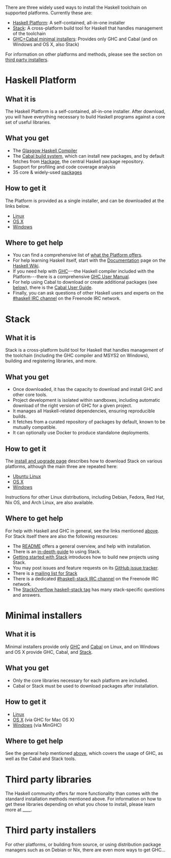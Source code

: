 There are three widely used ways to install the Haskell toolchain on supported
platforms. Currently these are:

- [Haskell Platform](#platform): A self-contained, all-in-one installer
- [Stack](#stack): A cross-platform build tool for Haskell that handles
  management of the toolchain
- [GHC+Cabal minimal installers](#minimal): Provides only GHC and Cabal (and
  on Windows and OS X, also Stack)

For information on other platforms and methods, please see the section on
[third party installers](#other).

# Haskell Platform

## What it is

<a name="platform"></a>The Haskell Platform is a self-contained, all-in-one
installer. After download, you will have everything necessary to build Haskell
programs against a core set of useful libraries.

## What you get

- The [Glasgow Haskell Compiler](https://www.haskell.org/ghc) 
- The [Cabal build system](https://www.haskell.org/cabal/), which can install
  new packages, and by default fetches from
  [Hackage](https://hackage.haskell.org/), the central Haskell package
  repository.
- Support for profiling and code coverage analysis
- 35 core & widely-used [packages](https://www.haskell.org/platform/contents.html)

## How to get it

The Platform is provided as a single installer, and can be downloaded at the
links below.

- [Linux](http://www.haskell.org/platform/linux.html)
- [OS X](http://www.haskell.org/platform/mac.html)
- [Windows](http://www.haskell.org/platform/windows.html)

## Where to get help

- You can find a comprehensive list of
  [what the Platform offers](https://www.haskell.org/platform/contents.html).
- <a name="help" />For help learning Haskell itself, start with the
  [Documentation](https://www.haskell.org/documentation) page on the
  [Haskell Wiki](https://www.haskell.org/).
- If you need help with [GHC](https://www.haskell.org/ghc)---the Haskell
  compiler included with the Platform---there is a comprehensive
  [GHC User Manual](https://downloads.haskell.org/~ghc/latest/docs/html/users_guide/index.html).
- For help using Cabal to download or create additional packages (see
  [below](#thirdparty)), there is the
  [Cabal User Guide](https://www.haskell.org/cabal/users-guide/).
- Finally, you can ask questions of other Haskell users and experts on the
  [\#haskell IRC channel](irc://irc.freenode.net/haskell) on the Freenode IRC
  network.

# Stack

## What it is

<a name="stack"></a>Stack is a cross-platform build tool for Haskell that
handles management of the toolchain (including the GHC compiler and MSYS2 on
Windows), building and registering libraries, and more.

## What you get

- Once downloaded, it has the capacity to download and install GHC and other
  core tools.
- Project development is isolated within sandboxes, including automatic
  download of the right version of GHC for a given project.
- It manages all Haskell-related dependencies, ensuring reproducible builds.
- It fetches from a curated repository of packages by default, known to be
  mutually compatible.
- It can optionally use Docker to produce standalone deployments.

## How to get it

The [install and upgrade page](https://github.com/commercialhaskell/stack/blob/master/doc/install_and_upgrade.md)
describes how to download Stack on various platforms, although the main
three are repeated here:

- [Ubuntu Linux](https://github.com/commercialhaskell/stack/blob/master/doc/install_and_upgrade.md#ubuntu)
- [OS X](https://github.com/commercialhaskell/stack/blob/master/doc/install_and_upgrade.md#os-x)
- [Windows](https://github.com/commercialhaskell/stack/blob/master/doc/install_and_upgrade.md#windows)

Instructions for other Linux distributions, including Debian, Fedora, Red Hat,
Nix OS, and Arch Linux, are also available.

## Where to get help

For help with Haskell and GHC in general, see the links mentioned
[above](#help). For Stack itself there are also the following resources:

- The [README](https://github.com/commercialhaskell/stack/#readme) offers a
  general overview, and help with installation.
- There is an
  [in-depth guide](https://github.com/commercialhaskell/stack/blob/master/doc/GUIDE.md)
  to using Stack.
- [Getting started with Stack](http://seanhess.github.io/2015/08/04/practical-haskell-getting-started.html)
  introduces how to build new projects using Stack.
- You may post issues and feature requests on its
  [GitHub issue tracker](https://github.com/commercialhaskell/stack).
- There is a [mailing list for Stack](https://groups.google.com/d/forum/haskell-stack)
- There is a dedicated
  [\#haskell-stack IRC channel](irc://irc.freenode.net/haskell-stack) on the
  Freenode IRC network.
- The [StackOverflow haskell-stack tag](http://stackoverflow.com/questions/tagged/haskell-stack)
  has many stack-specific questions and answers.

# Minimal installers

## What it is

<a name="minimal"></a> Minimal installers provide only
[GHC](https://www.haskell.org/ghc) and [Cabal](https://www.haskell.org/cabal/)
on Linux, and on Windows and OS X provide GHC, Cabal, and
[Stack](https://github.com/commercialhaskell/stack).

## What you get

- Only the core libraries necessary for each platform are included.
- Cabal or Stack must be used to download packages after installation.

## How to get it

- [Linux](https://www.haskell.org/downloads/linux)
- [OS X](https://ghcformacosx.github.io/) (via GHC for Mac OS X)
- [Windows](https://github.com/fpco/minghc) (via MinGHC)

## Where to get help

See the general help mentioned [above](#help), which covers the usage of GHC,
as well as the Cabal and Stack tools.

# Third party libraries

<a name="thirdparty"></a>The Haskell community offers far more functionality
than comes with the standard installation methods mentioned above. For
information on how to get these libraries depending on what you chose to
install, please learn more at ____.

<!--- The following would be described in a separate page on the Wiki, and not
on the downloads page. -->

# Third party installers

<!--- This should be in smaller text at the bottom of the page. The page it
jumps to could be on the Wiki to make editing and updates easier for others.
-->

<a name="other"></a>For other platforms, or building from source, or using
distribution package managers such as on Debian or Nix, there are even more
ways to get GHC...
